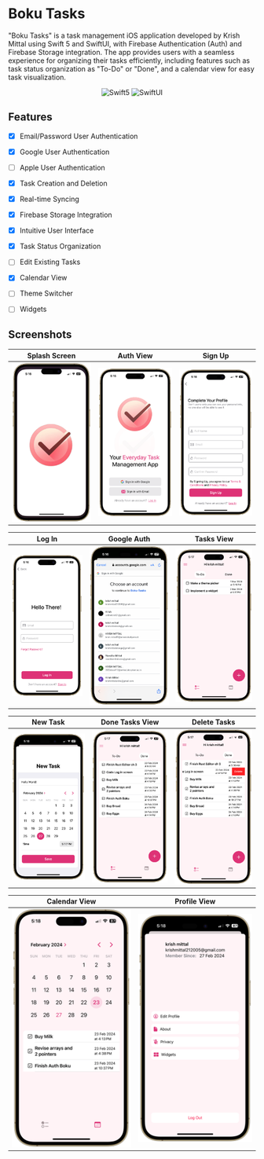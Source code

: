 
# Boku Tasks

"Boku Tasks" is a task management iOS application developed by Krish Mittal using Swift 5 and SwiftUI, with Firebase Authentication (Auth) and Firebase Storage integration. The app provides users with a seamless experience for organizing their tasks efficiently, including features such as task status organization as "To-Do" or "Done", and a calendar view for easy task visualization.

<p align="center">
    <img src="https://developer.apple.com/assets/elements/icons/swift/swift-96x96_2x.png" alt="Swift5" width="48" height="48">
    <img src="https://developer.apple.com/assets/elements/icons/swiftui/swiftui-96x96_2x.png" alt="SwiftUI" width="48" height="48">
</p>

## Features

- [x]  Email/Password User Authentication
- [x]  Google User Authentication
- [ ]  Apple User Authentication
- [x]  Task Creation and Deletion
- [x]  Real-time Syncing
- [x]  Firebase Storage Integration
- [x]  Intuitive User Interface
- [x]  Task Status Organization
- [ ]  Edit Existing Tasks
- [x]  Calendar View
- [ ]  Theme Switcher
- [ ]  Widgets



## Screenshots

| Splash Screen | Auth View | Sign Up |
|:-------------:|:---------:|:-------:|
| ![Splash Screen](https://github.com/krishmittal21/BokuTasks/raw/main/ScreenShots/SplashScreen.png) | ![Auth View](https://github.com/krishmittal21/BokuTasks/raw/main/ScreenShots/AuthView.png) | ![Sign Up](https://github.com/krishmittal21/BokuTasks/raw/main/ScreenShots/SignUp.png) |

| Log In | Google Auth | Tasks View |
|:------:|:-----------:|:----------:|
| ![Log In](https://github.com/krishmittal21/BokuTasks/raw/main/ScreenShots/LogIn.png) | ![Google Auth](https://github.com/krishmittal21/BokuTasks/raw/main/ScreenShots/GoogleAuth.png) | ![Tasks View](https://github.com/krishmittal21/BokuTasks/raw/main/ScreenShots/TasksView.png) |

| New Task | Done Tasks View | Delete Tasks |
|:--------:|:---------------:|:------------:|
| ![New Task](https://github.com/krishmittal21/BokuTasks/raw/main/ScreenShots/NewTask.png) | ![Done Tasks View](https://github.com/krishmittal21/BokuTasks/raw/main/ScreenShots/DoneTasksView.png) | ![Delete Tasks](https://github.com/krishmittal21/BokuTasks/raw/main/ScreenShots/DeleteTasks.png) |

| Calendar View | Profile View |
|:-------------:|:------------:|
| ![Calendar View](https://github.com/krishmittal21/BokuTasks/raw/main/ScreenShots/CalendarView.png) | ![Profile View](https://github.com/krishmittal21/BokuTasks/raw/main/ScreenShots/ProfileView.png) |
